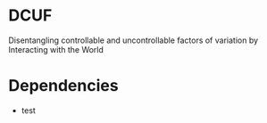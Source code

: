 # DCUF
Disentangling controllable and uncontrollable factors of variation by Interacting with the World

# Dependencies
- test

